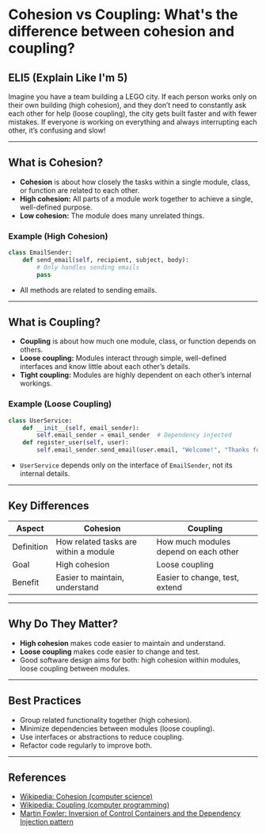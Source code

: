 # Cohesion vs Coupling: What's the difference between cohesion and coupling?

## ELI5 (Explain Like I'm 5)
Imagine you have a team building a LEGO city. If each person works only on their own building (high cohesion), and they don’t need to constantly ask each other for help (loose coupling), the city gets built faster and with fewer mistakes. If everyone is working on everything and always interrupting each other, it’s confusing and slow!

---

## What is Cohesion?
- **Cohesion** is about how closely the tasks within a single module, class, or function are related to each other.
- **High cohesion:** All parts of a module work together to achieve a single, well-defined purpose.
- **Low cohesion:** The module does many unrelated things.

### Example (High Cohesion)
```python
class EmailSender:
    def send_email(self, recipient, subject, body):
        # Only handles sending emails
        pass
```
- All methods are related to sending emails.

---

## What is Coupling?
- **Coupling** is about how much one module, class, or function depends on others.
- **Loose coupling:** Modules interact through simple, well-defined interfaces and know little about each other’s details.
- **Tight coupling:** Modules are highly dependent on each other’s internal workings.

### Example (Loose Coupling)
```python
class UserService:
    def __init__(self, email_sender):
        self.email_sender = email_sender  # Dependency injected
    def register_user(self, user):
        self.email_sender.send_email(user.email, "Welcome!", "Thanks for registering!")
```
- `UserService` depends only on the interface of `EmailSender`, not its internal details.

---

## Key Differences
| Aspect    | Cohesion                        | Coupling                        |
|-----------|----------------------------------|---------------------------------|
| Definition| How related tasks are within a module | How much modules depend on each other |
| Goal      | High cohesion                   | Loose coupling                  |
| Benefit   | Easier to maintain, understand  | Easier to change, test, extend  |

---

## Why Do They Matter?
- **High cohesion** makes code easier to maintain and understand.
- **Loose coupling** makes code easier to change and test.
- Good software design aims for both: high cohesion within modules, loose coupling between modules.

---

## Best Practices
- Group related functionality together (high cohesion).
- Minimize dependencies between modules (loose coupling).
- Use interfaces or abstractions to reduce coupling.
- Refactor code regularly to improve both.

---

## References
- [Wikipedia: Cohesion (computer science)](https://en.wikipedia.org/wiki/Cohesion_(computer_science))
- [Wikipedia: Coupling (computer programming)](https://en.wikipedia.org/wiki/Coupling_(computer_programming))
- [Martin Fowler: Inversion of Control Containers and the Dependency Injection pattern](https://martinfowler.com/articles/injection.html) 